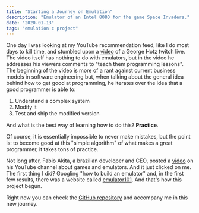 ```yaml
---
title: "Starting a Journey on Emulation"
description: "Emulator of an Intel 8080 for the game Space Invaders."
date: "2020-01-13" 
tags: "emulation c project"
---
```


One day I was looking at my YouTube recommendation feed, like I do most days to kill time, and stumbled upon a [video](https://www.youtube.com/watch?v=N2bXEUSAiTI) of a George Hotz twitch live.
The video itself has nothing to do with emulators, but in the video he addresses his viewers comments to "teach them programming lessons".
The beginning of the video is more of a rant against current business models in software engineering but, when talking about the general idea behind how to get good at programming, he iterates over the idea that a good programmer is able to:
1. Understand a complex system
2. Modify it
3. Test and ship the modified version

And what is the best way of learning how to do this? **Practice**.

Of course, it is essentially impossible to never make mistakes, but the point is: to become good at this "simple algorithm" of what makes a great programmer, it takes tons of practice.

Not long after, Fabio Akita, a brazilian developer and CEO, posted a [video](https://www.youtube.com/watch?v=vUqLLpUJ47s) on his YouTube channel about games and emulators.
And it just clicked on me.
The first thing I did? Googling "how to build an emulator" and, in the first few results, there was a website called [emulator101](emulator101.com). And that's how this project begun.  

Right now you can check the [GitHub repository](https://github.com/vinicius507/invaders-8080) and accompany me in this new journey.

